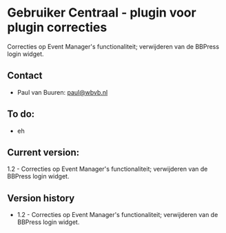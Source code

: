 # Gebruiker Centraal - plugin voor plugin correcties

Correcties op Event Manager's functionaliteit; verwijderen van de BBPress login widget.

## Contact
* Paul van Buuren: paul@wbvb.nl

## To do:
* eh

## Current version:
1.2 - Correcties op Event Manager's functionaliteit; verwijderen van de BBPress login widget.

## Version history
* 1.2 - Correcties op Event Manager's functionaliteit; verwijderen van de BBPress login widget.
 
